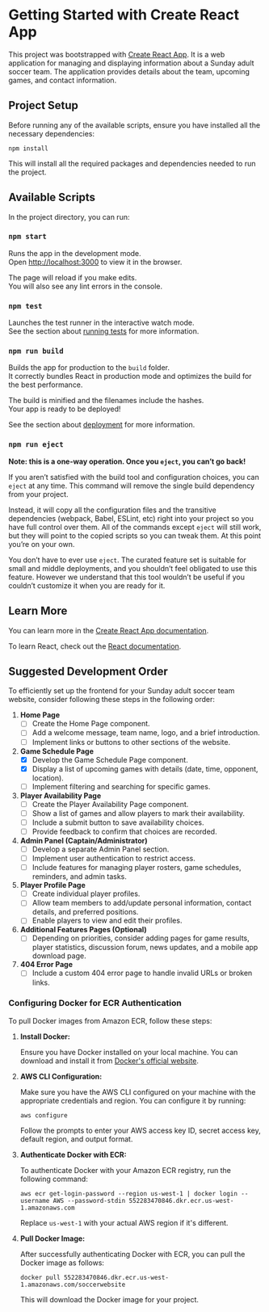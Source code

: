 
# Getting Started with Create React App

This project was bootstrapped with [Create React App](https://github.com/facebook/create-react-app). It is a web application for managing and displaying information about a Sunday adult soccer team. The application provides details about the team, upcoming games, and contact information.

## Project Setup

Before running any of the available scripts, ensure you have installed all the necessary dependencies:

```
npm install
```

This will install all the required packages and dependencies needed to run the project.

## Available Scripts

In the project directory, you can run:

### `npm start`

Runs the app in the development mode.\
Open [http://localhost:3000](http://localhost:3000) to view it in the browser.

The page will reload if you make edits.\
You will also see any lint errors in the console.

### `npm test`

Launches the test runner in the interactive watch mode.\
See the section about [running tests](https://facebook.github.io/create-react-app/docs/running-tests) for more information.

### `npm run build`

Builds the app for production to the `build` folder.\
It correctly bundles React in production mode and optimizes the build for the best performance.

The build is minified and the filenames include the hashes.\
Your app is ready to be deployed!

See the section about [deployment](https://facebook.github.io/create-react-app/docs/deployment) for more information.

### `npm run eject`

**Note: this is a one-way operation. Once you `eject`, you can’t go back!**

If you aren’t satisfied with the build tool and configuration choices, you can `eject` at any time. This command will remove the single build dependency from your project.

Instead, it will copy all the configuration files and the transitive dependencies (webpack, Babel, ESLint, etc) right into your project so you have full control over them. All of the commands except `eject` will still work, but they will point to the copied scripts so you can tweak them. At this point you’re on your own.

You don’t have to ever use `eject`. The curated feature set is suitable for small and middle deployments, and you shouldn’t feel obligated to use this feature. However we understand that this tool wouldn’t be useful if you couldn’t customize it when you are ready for it.

## Learn More

You can learn more in the [Create React App documentation](https://facebook.github.io/create-react-app/docs/getting-started).

To learn React, check out the [React documentation](https://reactjs.org/).

## Suggested Development Order

To efficiently set up the frontend for your Sunday adult soccer team website, consider following these steps in the following order:

1. **Home Page**
   - [ ] Create the Home Page component.
   - [ ] Add a welcome message, team name, logo, and a brief introduction.
   - [ ] Implement links or buttons to other sections of the website.

2. **Game Schedule Page**
   - [x] Develop the Game Schedule Page component.
   - [x] Display a list of upcoming games with details (date, time, opponent, location).
   - [ ] Implement filtering and searching for specific games.

3. **Player Availability Page**
   - [ ] Create the Player Availability Page component.
   - [ ] Show a list of games and allow players to mark their availability.
   - [ ] Include a submit button to save availability choices.
   - [ ] Provide feedback to confirm that choices are recorded.

4. **Admin Panel (Captain/Administrator)**
   - [ ] Develop a separate Admin Panel section.
   - [ ] Implement user authentication to restrict access.
   - [ ] Include features for managing player rosters, game schedules, reminders, and admin tasks.

5. **Player Profile Page**
   - [ ] Create individual player profiles.
   - [ ] Allow team members to add/update personal information, contact details, and preferred positions.
   - [ ] Enable players to view and edit their profiles.

6. **Additional Features Pages (Optional)**
   - [ ] Depending on priorities, consider adding pages for game results, player statistics, discussion forum, news updates, and a mobile app download page.

7. **404 Error Page**
   - [ ] Include a custom 404 error page to handle invalid URLs or broken links.

### Configuring Docker for ECR Authentication

To pull Docker images from Amazon ECR, follow these steps:

1. **Install Docker:**

   Ensure you have Docker installed on your local machine. You can download and install it from [Docker's official website](https://docs.docker.com/get-docker/).

2. **AWS CLI Configuration:**

   Make sure you have the AWS CLI configured on your machine with the appropriate credentials and region. You can configure it by running:

   `aws configure`

   Follow the prompts to enter your AWS access key ID, secret access key, default region, and output format.

3. **Authenticate Docker with ECR:**

   To authenticate Docker with your Amazon ECR registry, run the following command:

   `aws ecr get-login-password --region us-west-1 | docker login --username AWS --password-stdin 552283470846.dkr.ecr.us-west-1.amazonaws.com`

   Replace `us-west-1` with your actual AWS region if it's different.

4. **Pull Docker Image:**

   After successfully authenticating Docker with ECR, you can pull the Docker image as follows:

   `docker pull 552283470846.dkr.ecr.us-west-1.amazonaws.com/soccerwebsite`

   This will download the Docker image for your project.
